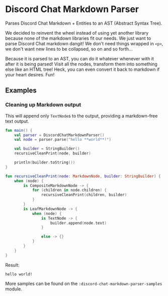 # Discord Chat Markdown Parser

Parses Discord Chat Markdown + Entities to an AST (Abstract Syntax Tree).

We decided to reinvent the wheel instead of using yet another library because none of the markdown libraries fit our needs. We just want to parse Discord Chat markdown dangit! We don't need things wrapped in `<p>`, we don't want new lines to be collapsed, so on and so forth...

Because it is parsed to an AST, you can do it whatever whenever with it after it is being parsed! Visit all the nodes, transform them into something else like an HTML tree! Heck, you can even convert it back to markdown if your heart desires. Fun!

## Examples

### Cleaning up Markdown output

This will append only `TextNode`s to the output, providing a markdown-free text output.

```kotlin
fun main() {
    val parser = DiscordChatMarkdownParser()
    val node = parser.parse("hello **world**!")

    val builder = StringBuilder()
    recursiveCleanPrint(node, builder)

    println(builder.toString())
}

fun recursiveCleanPrint(node: MarkdownNode, builder: StringBuilder) {
    when (node) {
        is CompositeMarkdownNode -> {
            for (children in node.children) {
                recursiveCleanPrint(children, builder)
            }
        }
        is LeafMarkdownNode -> {
            when (node) {
                is TextNode -> {
                    builder.append(node.text)
                }

                else -> {}
            }
        }
    }
}
```

Result:

```
hello world!
```

More samples can be found on the `:discord-chat-markdown-parser-samples` module.